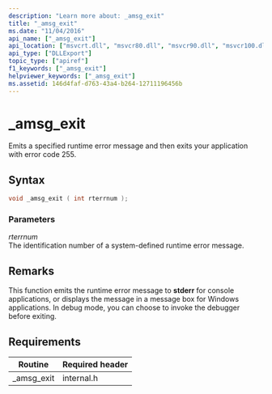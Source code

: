 ```yaml
---
description: "Learn more about: _amsg_exit"
title: "_amsg_exit"
ms.date: "11/04/2016"
api_name: ["_amsg_exit"]
api_location: ["msvcrt.dll", "msvcr80.dll", "msvcr90.dll", "msvcr100.dll", "msvcr100_clr0400.dll", "msvcr110.dll", "msvcr110_clr0400.dll", "msvcr120.dll", "msvcr120_clr0400.dll", "ucrtbase.dll"]
api_type: ["DLLExport"]
topic_type: ["apiref"]
f1_keywords: ["_amsg_exit"]
helpviewer_keywords: ["_amsg_exit"]
ms.assetid: 146d4faf-d763-43a4-b264-12711196456b
---
```

# _amsg_exit

Emits a specified runtime error message and then exits your application with error code 255.

## Syntax

```cpp
void _amsg_exit ( int rterrnum );
```

### Parameters

*rterrnum*<br/>
The identification number of a system-defined runtime error message.

## Remarks

This function emits the runtime error message to **stderr** for console applications, or displays the message in a message box for Windows applications. In debug mode, you can choose to invoke the debugger before exiting.

## Requirements

|Routine|Required header|
|-------------|---------------------|
|_amsg_exit|internal.h|
